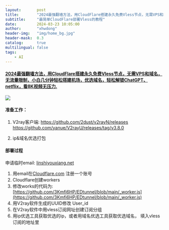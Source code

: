 ```yaml
---
layout:       post
title:        "2024最强翻墙方法，用CloudFlare搭建永久免费Vless节点，无需VPS和域名，无流量限制，小白几分钟轻松搭建机场，优选域名，轻松解锁ChatGPT、netflix，看8K视频无压力."
subtitle:     "最简单CloudFlare部署Vless的教程"
date:         2024-03-23 10:05:00
author:       "xhwdong"
header-img:   "img/home_bg.jpg"
header-mask:  0.3
catalog:      true
multilingual: false
tags:
    - AI
--- 
```


#### [2024最强翻墙方法，用CloudFlare搭建永久免费Vless节点，无需VPS和域名，无流量限制，小白几分钟轻松搭建机场，优选域名，轻松解锁ChatGPT、netflix，看8K视频无压力.](https://youtu.be/tWhbZWtn7kQ)

![](https://hwdong-net.github.io/yt_imgs/CloudFlare_Vless.jpg)




#### 准备工作：

1. V2ray客户端:
https://github.com/2dust/v2rayN/releases
https://github.com/yanue/V2rayU/releases/tag/v3.8.0

2. ip&域名优选打包

#### 部署过程

申请临时email: [linshiyouxiang.net](linshiyouxiang.net)

1.  用email在[Cloudflare.com](Cloudflare.com) 注册一个账号
2.  Cloudflare创建workers
3.  修改works的代码为:[https://github.com/3Kmfi6HP/EDtunnel/blob/main/_worker.js](https://github.com/3Kmfi6HP/EDtunnel/blob/main/_worker.js)
4.  用V2ray软件生成的UUID修改 User_id
5.  在V2ray软件中用vless订阅网址创建订阅分组
6.  用ip优选工具获取优选的ip，或者用域名优选工具获取优选域名，  填入vless订阅的地址里




